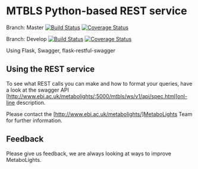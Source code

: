 MTBLS Python-based REST service
================

Branch: Master
[![Build Status](https://travis-ci.org/EBI-Metabolights/MtblsWS-Py.svg?branch=master)](https://travis-ci.org/EBI-Metabolights/MtblsWS-Py) [![Coverage Status](https://coveralls.io/repos/github/EBI-Metabolights/MtblsWS-Py/badge.svg?branch=master)](https://coveralls.io/github/EBI-Metabolights/MtblsWS-Py?branch=master)

Branch: Develop
[![Build Status](https://travis-ci.org/EBI-Metabolights/MtblsWS-Py.svg?branch=develop)](https://travis-ci.org/EBI-Metabolights/MtblsWS-Py) [![Coverage Status](https://coveralls.io/repos/github/EBI-Metabolights/MtblsWS-Py/badge.svg?branch=develop)](https://coveralls.io/github/EBI-Metabolights/MtblsWS-Py?branch=mdevelop)


Using  Flask, Swagger, flask-restful-swagger




Using the REST service
--------------------------
To see what REST calls you can make and how to format your queries, have a look at the swagger API [http://www.ebi.ac.uk/metabolights/:5000/mtbls/ws/v1/api/spec.html]onl-line description.

Please contact the [http://www.ebi.ac.uk/metabolights/]MetaboLights Team for further information.


Feedback
------------
Please give us feedback, we are always looking at ways to improve MetaboLights.
